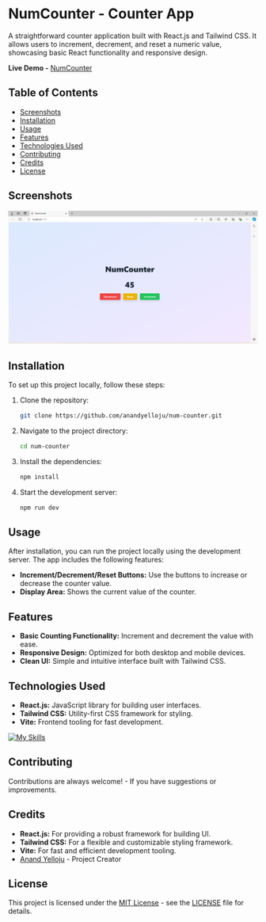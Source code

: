 # NumCounter - Counter App

A straightforward counter application built with React.js and Tailwind CSS. It allows users to increment, decrement, and reset a numeric value, showcasing basic React functionality and responsive design.

**Live Demo -** [NumCounter](https://anandyelloju.github.io/num-counter/)

## Table of Contents

- [Screenshots](#screenshots)
- [Installation](#installation)
- [Usage](#usage)
- [Features](#features)
- [Technologies Used](#technologies-used)
- [Contributing](#contributing)
- [Credits](#credits)
- [License](#license)

## Screenshots

![Homepage](public/UI.png)

## Installation

To set up this project locally, follow these steps:

1. Clone the repository:
    ```bash
    git clone https://github.com/anandyelloju/num-counter.git
    ```
2. Navigate to the project directory:
    ```bash
    cd num-counter
    ```
3. Install the dependencies:
    ```bash
    npm install
    ```
4. Start the development server:
    ```bash
    npm run dev
    ```

## Usage

After installation, you can run the project locally using the development server. The app includes the following features:

- **Increment/Decrement/Reset Buttons:** Use the buttons to increase or decrease the counter value.
- **Display Area:** Shows the current value of the counter.

## Features

- **Basic Counting Functionality:** Increment and decrement the value with ease.
- **Responsive Design:** Optimized for both desktop and mobile devices.
- **Clean UI:** Simple and intuitive interface built with Tailwind CSS.

## Technologies Used

- **React.js:** JavaScript library for building user interfaces.
- **Tailwind CSS:** Utility-first CSS framework for styling.
- **Vite:** Frontend tooling for fast development.

[![My Skills](https://skillicons.dev/icons?i=react,tailwindcss,vite,,javascript,html,css,,vscode,github)](https://skillicons.dev)

## Contributing

Contributions are always welcome! - If you have suggestions or improvements.

## Credits

- **React.js:** For providing a robust framework for building UI.
- **Tailwind CSS:** For a flexible and customizable styling framework.
- **Vite:** For fast and efficient development tooling.
- [Anand Yelloju](https://github.com/anandyelloju) - Project Creator

## License

This project is licensed under the [MIT License](https://choosealicense.com/licenses/mit/) - see the [LICENSE](https://github.com/your-github-username/your-repo-name/blob/main/LICENSE) file for details.
